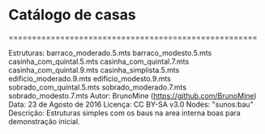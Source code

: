 # Catálogo de casas

=====================================================

Estruturas:
  barraco_moderado.5.mts
  barraco_modesto.5.mts
  casinha_com_quintal.5.mts
  casinha_com_quintal.7.mts
  casinha_com_quintal.9.mts
  casinha_simplista.5.mts
  edificio_moderado.9.mts
  edificio_modesto.9.mts
  sobrado_com_quintal.5.mts
  sobrado_moderado.7.mts
  sobrado_modesto.7.mts
Autor: BrunoMine (https://github.com/BrunoMine)
Data: 23 de Agosto de 2016
Licença: CC BY-SA v3.0
Nodes:
	"sunos:bau"
Descrição:
	Estruturas simples com os baus na area interna
	boas para demonstração inicial.
